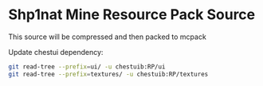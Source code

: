 # Shp1nat Mine Resource Pack Source

This source will be compressed and then packed to mcpack

Update chestui dependency:

```bash
git read-tree --prefix=ui/ -u chestuib:RP/ui 
git read-tree --prefix=textures/ -u chestuib:RP/textures 
```
